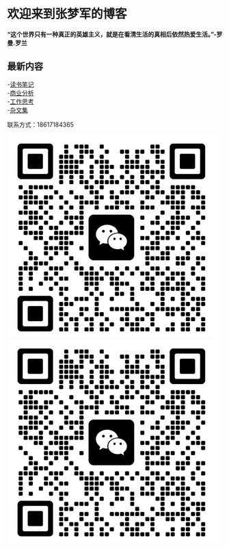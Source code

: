 # 欢迎来到张梦军的博客


**“这个世界只有一种真正的英雄主义，就是在看清生活的真相后依然热爱生活。”-罗曼.罗兰** 

## **最新内容**
-[读书笔记](posts/2023-10-09-blog.md)  
-[商业分析](posts/2023-10-09-blog.md)  
-[工作思考](posts/2023-10-09-blog.md)  
-[杂文集](posts/2023-10-09-blog.md) 

联系方式：18617184365

![二维码](docs/posts/二维码.png)
![二维码](posts/二维码.png)
